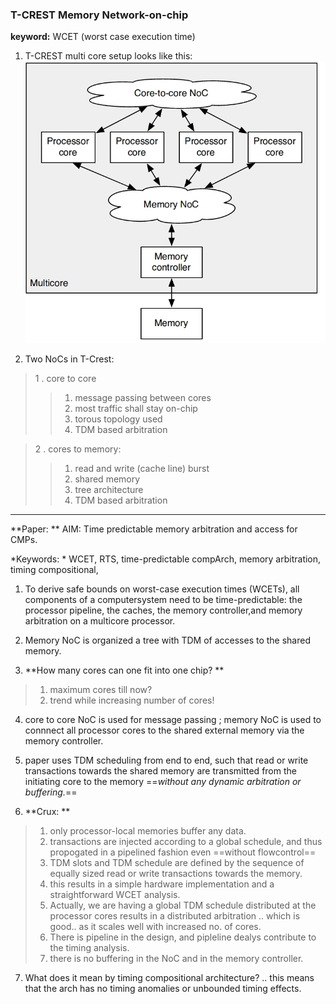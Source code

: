 ### T-CREST  Memory Network-on-chip

**keyword:** WCET (worst case execution time)

1. T-CREST multi core setup looks like this: 
![setup](images/Selection_017.jpg  "setup")

2. Two NoCs in T-Crest: 
>1 . core to core
>>1. message passing between cores
>>2. most traffic shall stay on-chip
>>3. torous topology used
>>4. TDM based arbitration

>2 .  cores to memory: 
>>1. read and write (cache line) burst
>>2. shared memory
>>3. tree architecture
>>4. TDM based arbitration

___
**Paper: **
AIM: Time predictable memory arbitration and access for CMPs. 

*Keywords: * WCET, RTS, time-predictable compArch, memory arbitration, timing compositional, 

1. To derive safe bounds on worst-case execution times (WCETs), all components of a computersystem need to be time-predictable: the processor pipeline, the caches, the memory controller,and memory arbitration on a multicore processor.

2. Memory NoC is organized a  tree with TDM of accesses to the shared memory. 

3. **How many cores can one fit into one chip? **
>1. maximum cores till now? 
>2. trend while increasing number of cores! 

4. core to core NoC is used for message passing ; memory NoC is used to connnect all processor cores to the shared external memory via the memory controller. 

5. paper uses TDM scheduling from end to end, such that read or write transactions towards the shared memory are transmitted from the initiating core to the memory ==*without any dynamic arbitration or buffering.*==

6. **Crux: ** 
>1. only processor-local memories buffer any data. 
>2. transactions are injected according to a global schedule, and thus propogated in a pipelined fashion even ==without flowcontrol==
>3. TDM slots and TDM schedule are defined by the sequence of equally sized read or write transactions towards the memory. 
>4. this results in a simple hardware implementation and a straightforward WCET analysis. 
>5. Actually, we are having a global TDM schedule distributed at the processor cores results in a distributed arbitration .. which is good.. as it scales well with increased no. of cores. 
>6. There is pipeline in the design, and pipleline dealys contribute to the timing analysis. 
>7. there is no buffering in the NoC and in the memory controller. 

7. What does it mean by timing compositional architecture? .. this means that the arch has no timing anomalies or unbounded timing effects. 